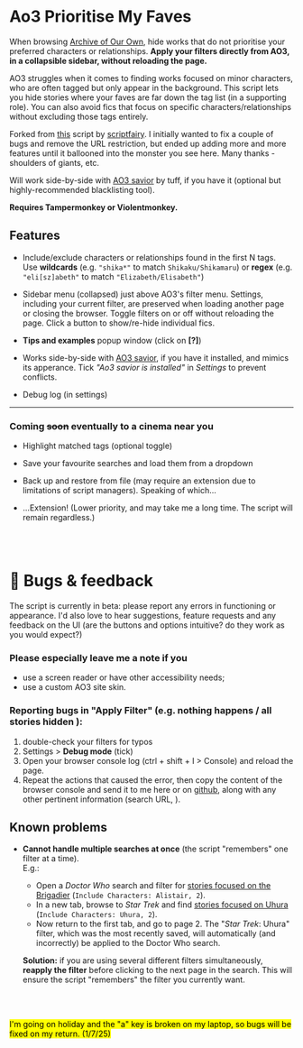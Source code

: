 Ao3 Prioritise My Faves
=======

When browsing [Archive of Our Own](https://archiveofourown.org/), hide works that do not prioritise your preferred characters or relationships. **Apply your filters directly from AO3, in a collapsible sidebar, without reloading the page.** 

AO3 struggles when it comes to finding works focused on minor characters, who are often tagged but only appear in the background. This script lets you hide stories where your faves are far down the tag list (in a supporting role). You can also avoid fics that focus on specific characters/relationships without excluding those tags entirely.

Forked from [this](https://greasyfork.org/en/scripts/18665-ao3-secondary-char-pairing-filter) script by [scriptfairy](https://greasyfork.org/en/users/36620-scriptfairy). I initially wanted to fix a couple of bugs and remove the URL restriction, but ended up adding more and more features until it ballooned into the monster you see here. Many thanks - shoulders of giants, etc. 

Will work side-by-side with [AO3 savior](https://greasyfork.org/en/scripts/3579-ao3-savior) by tuff, if you have it (optional but highly-recommended blacklisting tool).

**Requires Tampermonkey or Violentmonkey.**

Features
--------

- Include/exclude characters or relationships found in the first N tags.  
Use **wildcards** (e.g. `"shika*"` to match `Shikaku/Shikamaru`) or **regex** (e.g. `"eli[sz]abeth"` to match `"Elizabeth/Elisabeth"`)

- Sidebar menu (collapsed) just above AO3's filter menu. Settings, including your current filter, are preserved when loading another page or closing the browser. Toggle filters on or off without reloading the page. Click a button to show/re-hide individual fics.

- **Tips and examples** popup window (click on **[?]**)

- Works side-by-side with [AO3 savior](https://greasyfork.org/en/scripts/3579-ao3-savior), if you have it installed, and mimics its apperance. Tick *"Ao3 savior is installed"* in *Settings* to prevent conflicts.

- Debug log (in settings)


-----

### Coming ~~soon~~ eventually to a cinema near you

- Highlight matched tags (optional toggle)

- Save your favourite searches and load them from a dropdown

- Back up and restore from file (may require an extension due to limitations of script managers). Speaking of which...

- ...Extension! (Lower priority, and may take me a long time. The script will remain regardless.)

<br>
<br>

# <span aria-hidden=true>🐞</span> Bugs & feedback

The script is currently in beta: please report any errors in functioning or appearance. I'd also love to hear suggestions, feature requests and any feedback on the UI (are the buttons and options intuitive? do they work as you would expect?)

### Please especially leave me a note if you

* use a screen reader or have other accessibility needs;
* use a custom AO3 site skin.

### Reporting bugs in "Apply Filter"  (e.g. nothing happens / all stories hidden ): 

1. double-check your filters for typos
2. Settings > **Debug mode** (tick)
3. Open your browser console log (ctrl + shift + I > Console) and reload the page.
4. Repeat the actions that caused the error, then copy the content of the browser console and send it to me here or on [github](https://github.com/EmeraldBoa/Userscripts-by-a-Certified-Diplodocus/issues), along with any other pertinent information (search URL, ).


## Known problems

- **Cannot handle multiple searches at once** (the script "remembers" one filter at a time).  
E.g.: 
    - Open a *Doctor Who* search and filter for [stories focused on the Brigadier](https://archiveofourown.org/tags/Alistair%20Gordon%20Lethbridge-Stewart/works) (`Include Characters: Alistair, 2`).
    - In a new tab, browse to *Star Trek* and find [stories focused on Uhura](https://archiveofourown.org/tags/Nyota%20Uhura/works) (`Include Characters: Uhura, 2`).
    - Now return to the first tab, and go to page 2. The "*Star Trek*: Uhura" filter, which was the most recently saved, will automatically (and incorrectly) be applied to the Doctor Who search.  

    **Solution:** if you are using several different filters simultaneously, **reapply the filter** before clicking to the next page in the search. This will ensure the script "remembers" the filter you currently want.

<br>
<br>

<mark>I'm going on holiday and the "a" key is broken on my laptop, so bugs will be fixed on my return. (1/7/25)</mark>